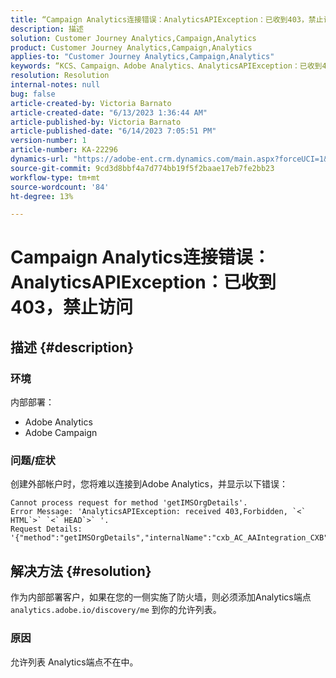 ```yaml
---
title: “Campaign Analytics连接错误：AnalyticsAPIException：已收到403，禁止访问”
description: 描述
solution: Customer Journey Analytics,Campaign,Analytics
product: Customer Journey Analytics,Campaign,Analytics
applies-to: "Customer Journey Analytics,Campaign,Analytics"
keywords: “KCS、Campaign、Adobe Analytics、AnalyticsAPIException：已收到403、禁止访问、错误、创建外部帐户”
resolution: Resolution
internal-notes: null
bug: false
article-created-by: Victoria Barnato
article-created-date: "6/13/2023 1:36:44 AM"
article-published-by: Victoria Barnato
article-published-date: "6/14/2023 7:05:51 PM"
version-number: 1
article-number: KA-22296
dynamics-url: "https://adobe-ent.crm.dynamics.com/main.aspx?forceUCI=1&pagetype=entityrecord&etn=knowledgearticle&id=5e53dabb-8a09-ee11-8f6e-6045bd006079"
source-git-commit: 9cd3d8bbf4a7d774bb19f5f2baae17eb7fe2bb23
workflow-type: tm+mt
source-wordcount: '84'
ht-degree: 13%

---
```


# Campaign Analytics连接错误： AnalyticsAPIException：已收到403，禁止访问

## 描述 {#description}


### <b>环境</b>

内部部署：

- Adobe Analytics
- Adobe Campaign


### 问题/症状

创建外部帐户时，您将难以连接到Adobe Analytics，并显示以下错误：


```
Cannot process request for method 'getIMSOrgDetails'. 
Error Message: 'AnalyticsAPIException: received 403,Forbidden, `<` HTML`>` `<` HEAD`>` '. 
Request Details: '{"method":"getIMSOrgDetails","internalName":"cxb_AC_AAIntegration_CXB","useUserAccessTokenIfPresent":"true"}'
```



## 解决方法 {#resolution}


作为内部部署客户，如果在您的一侧实施了防火墙，则必须添加Analytics端点 `analytics.adobe.io/discovery/me` 到你的允许列表。

### 原因

允许列表 Analytics端点不在中。
